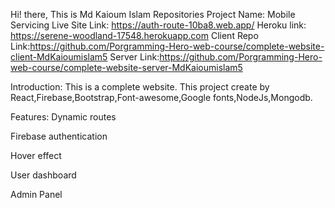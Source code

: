   Hi! there, This is Md Kaioum Islam Repositories Project
   Name: Mobile Servicing
   Live Site Link: https://auth-route-10ba8.web.app/
   Heroku link: https://serene-woodland-17548.herokuapp.com
   Client Repo Link:https://github.com/Porgramming-Hero-web-course/complete-website-client-MdKaioumislam5
   Server Link:https://github.com/Porgramming-Hero-web-course/complete-website-server-MdKaioumislam5

Introduction: This is a complete website. This project create by React,Firebase,Bootstrap,Font-awesome,Google fonts,NodeJs,Mongodb.

Features: Dynamic routes

Firebase authentication

Hover effect

User dashboard

Admin Panel